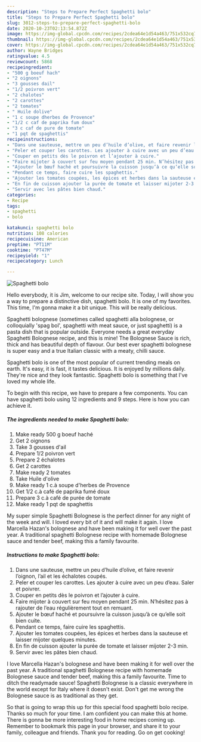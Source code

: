 ```yaml
---
description: "Steps to Prepare Perfect Spaghetti bolo"
title: "Steps to Prepare Perfect Spaghetti bolo"
slug: 3012-steps-to-prepare-perfect-spaghetti-bolo
date: 2020-10-23T02:13:54.872Z
image: https://img-global.cpcdn.com/recipes/2cdea64e1d54a463/751x532cq70/spaghetti-bolo-photo-principale-de-la-recette.jpg
thumbnail: https://img-global.cpcdn.com/recipes/2cdea64e1d54a463/751x532cq70/spaghetti-bolo-photo-principale-de-la-recette.jpg
cover: https://img-global.cpcdn.com/recipes/2cdea64e1d54a463/751x532cq70/spaghetti-bolo-photo-principale-de-la-recette.jpg
author: Wayne Bridges
ratingvalue: 4.5
reviewcount: 5868
recipeingredient:
- "500 g boeuf hach"
- "2 oignons"
- "3 gousses dail"
- "1/2 poivron vert"
- "2 chalotes"
- "2 carottes"
- "2 tomates"
- " Huile dolive"
- "1 c soupe dherbes de Provence"
- "1/2 c caf de paprika fum doux"
- "3 c caf de pure de tomate"
- "1 pqt de spaghettis"
recipeinstructions:
- "Dans une sauteuse, mettre un peu d’huile d’olive, et faire revenir l’oignon, l’ail et les échalotes coupés.⁠"
- "Peler et couper les carottes. Les ajouter à cuire avec un peu d’eau. Saler et poivrer.⁠"
- "Couper en petits dès le poivron et l’ajouter à cuire.⁠"
- "Faire mijoter à couvert sur feu moyen pendant 25 min. N’hésitez pas à rajouter de l’eau régulièrement tout en remuant.⁠"
- "Ajouter le bœuf haché et poursuivre la cuisson jusqu’à ce qu’elle soit bien cuite.⁠"
- "Pendant ce temps, faire cuire les spaghettis.⁠"
- "Ajouter les tomates coupées, les épices et herbes dans la sauteuse et laisser mijoter quelques minutes.⁠"
- "En fin de cuisson ajouter la purée de tomate et laisser mijoter 2-3 min.⁠"
- "Servir avec les pâtes bien chaud."
categories:
- Recipe
tags:
- spaghetti
- bolo

katakunci: spaghetti bolo 
nutrition: 108 calories
recipecuisine: American
preptime: "PT11M"
cooktime: "PT47M"
recipeyield: "1"
recipecategory: Lunch

---
```



![Spaghetti bolo](https://img-global.cpcdn.com/recipes/2cdea64e1d54a463/751x532cq70/spaghetti-bolo-photo-principale-de-la-recette.jpg)

Hello everybody, it is Jim, welcome to our recipe site. Today, I will show you a way to prepare a distinctive dish, spaghetti bolo. It is one of my favorites. This time, I'm gonna make it a bit unique. This will be really delicious.

Spaghetti bolognese (sometimes called spaghetti alla bolognese, or colloquially &#39;spag bol&#39;, spaghetti with meat sauce, or just spaghetti) is a pasta dish that is popular outside. Everyone needs a great everyday Spaghetti Bolognese recipe, and this is mine! The Bolognese Sauce is rich, thick and has beautiful depth of flavour. Our best ever spaghetti bolognese is super easy and a true Italian classic with a meaty, chilli sauce.

Spaghetti bolo is one of the most popular of current trending meals on earth. It's easy, it is fast, it tastes delicious. It is enjoyed by millions daily. They're nice and they look fantastic. Spaghetti bolo is something that I've loved my whole life.


To begin with this recipe, we have to prepare a few components. You can have spaghetti bolo using 12 ingredients and 9 steps. Here is how you can achieve it.

<!--inarticleads1-->

##### The ingredients needed to make Spaghetti bolo:

1. Make ready 500 g boeuf haché
1. Get 2 oignons
1. Take 3 gousses d&#39;ail
1. Prepare 1/2 poivron vert
1. Prepare 2 échalotes
1. Get 2 carottes
1. Make ready 2 tomates
1. Take  Huile d&#39;olive
1. Make ready 1 c.à soupe d&#39;herbes de Provence
1. Get 1/2 c.à café de paprika fumé doux
1. Prepare 3 c.à café de purée de tomate
1. Make ready 1 pqt de spaghettis


My super simple Spaghetti Bolognese is the perfect dinner for any night of the week and will. I loved every bit of it and will make it again. I love Marcella Hazan&#39;s bolognese and have been making it for well over the past year. A traditional spaghetti Bolognese recipe with homemade Bolognese sauce and tender beef, making this a family favourite. 

<!--inarticleads2-->

##### Instructions to make Spaghetti bolo:

1. Dans une sauteuse, mettre un peu d’huile d’olive, et faire revenir l’oignon, l’ail et les échalotes coupés.⁠
1. Peler et couper les carottes. Les ajouter à cuire avec un peu d’eau. Saler et poivrer.⁠
1. Couper en petits dès le poivron et l’ajouter à cuire.⁠
1. Faire mijoter à couvert sur feu moyen pendant 25 min. N’hésitez pas à rajouter de l’eau régulièrement tout en remuant.⁠
1. Ajouter le bœuf haché et poursuivre la cuisson jusqu’à ce qu’elle soit bien cuite.⁠
1. Pendant ce temps, faire cuire les spaghettis.⁠
1. Ajouter les tomates coupées, les épices et herbes dans la sauteuse et laisser mijoter quelques minutes.⁠
1. En fin de cuisson ajouter la purée de tomate et laisser mijoter 2-3 min.⁠
1. Servir avec les pâtes bien chaud.


I love Marcella Hazan&#39;s bolognese and have been making it for well over the past year. A traditional spaghetti Bolognese recipe with homemade Bolognese sauce and tender beef, making this a family favourite. Time to ditch the readymade sauce! Spaghetti Bolognese is a classic everywhere in the world except for Italy where it doesn&#39;t exist. Don&#39;t get me wrong the Bolognese sauce is as traditional as they get. 

So that is going to wrap this up for this special food spaghetti bolo recipe. Thanks so much for your time. I am confident you can make this at home. There is gonna be more interesting food in home recipes coming up. Remember to bookmark this page in your browser, and share it to your family, colleague and friends. Thank you for reading. Go on get cooking!
